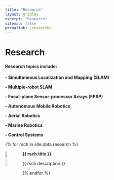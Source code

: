 ```yaml
---
title: "Research"
layout: gridlay
excerpt: "Research"
sitemap: false
permalink: /research/
---
```


# Research
<p></p>

#### Research topics include:
**- Simultaneous Localization and Mapping (SLAM)**

**- Multiple-robot SLAM**

**- Focal-plane Sensor-processor Arrays (FPSP)**

**- Autonomous Mobile Robotics**

**- Aerial Robotics**

**- Marine Robotics**

**- Control Systems**
   
{% for rsch in site.data.research %}
<div class="row">
<div class="col-sm-11 clearfix">
 <div class="well well-sm">
  <img src="{{ site.url }}{{ site.baseurl }}/images/randdpic/{{ rsch.image }}" class="img-responsive" width="11%" style="float: left" />
  <p><b>{{ rsch.title }}</b></p>
  <p>{{ rsch.description }}</p>
 </div>
</div>
</div>
{% endfor %}

